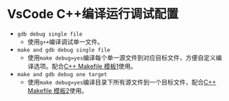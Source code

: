 # VsCode C++编译运行调试配置

- `gdb debug single file`
    - 使用`g++`编译调试单一文件。
- `make and gdb debug single file`
    - 使用`make debug=yes`编译每个单一源文件到对应目标文件，方便自定义编译选项。配合[C++ Makefile 模板1](../MakefileTemplate/CppTemplate1.mk)使用。
- `make and gdb debug one target`
    - 使用`make debug=yes`编译目录下所有源文件到一个目标文件，配合[C++ Makefile 模板2](../MakefileTemplate/CppTemplate2.mk)使用。